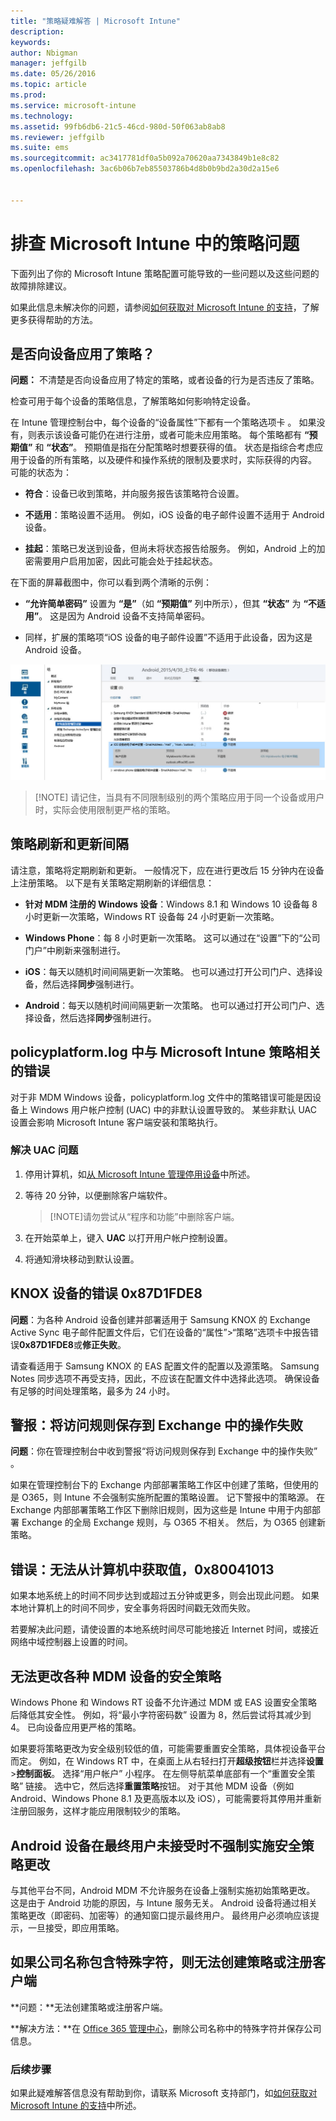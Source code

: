 ```yaml
---
title: "策略疑难解答 | Microsoft Intune"
description: 
keywords: 
author: Nbigman
manager: jeffgilb
ms.date: 05/26/2016
ms.topic: article
ms.prod: 
ms.service: microsoft-intune
ms.technology: 
ms.assetid: 99fb6db6-21c5-46cd-980d-50f063ab8ab8
ms.reviewer: jeffgilb
ms.suite: ems
ms.sourcegitcommit: ac3417781df0a5b092a70620aa7343849b1e8c82
ms.openlocfilehash: 3ac6b06b7eb85503786b4d8b0b9bd2a30d2a15e6


---
```


# 排查 Microsoft Intune 中的策略问题

下面列出了你的 Microsoft Intune 策略配置可能导致的一些问题以及这些问题的故障排除建议。

如果此信息未解决你的问题，请参阅[如何获取对 Microsoft Intune 的支持](how-to-get-support-for-microsoft-intune.md)，了解更多获得帮助的方法。


## 是否向设备应用了策略？
**问题：** 不清楚是否向设备应用了特定的策略，或者设备的行为是否违反了策略。

检查可用于每个设备的策略信息，了解策略如何影响特定设备。

在 Intune 管理控制台中，每个设备的“设备属性”下都有一个策略选项卡 。 如果没有，则表示该设备可能仍在进行注册，或者可能未应用策略。 每个策略都有 **“预期值”** 和 **“状态”**。 预期值是指在分配策略时想要获得的值。 状态是指综合考虑应用于设备的所有策略，以及硬件和操作系统的限制及要求时，实际获得的内容。 可能的状态为：

-   **符合**：设备已收到策略，并向服务报告该策略符合设置。

-   **不适用**：策略设置不适用。 例如，iOS 设备的电子邮件设置不适用于 Android 设备。

-   **挂起**：策略已发送到设备，但尚未将状态报告给服务。 例如，Android 上的加密需要用户启用加密，因此可能会处于挂起状态。

在下面的屏幕截图中，你可以看到两个清晰的示例：

-   **“允许简单密码”** 设置为 **“是”**（如 **“预期值”** 列中所示），但其 **“状态”** 为 **“不适用”**。 这是因为 Android 设备不支持简单密码。

-   同样，扩展的策略项“iOS 设备的电子邮件设置”不适用于此设备，因为这是 Android 设备。

![Intune 设备策略](../media/Intune-Device-Policy-v.2.jpg)

> [!NOTE] 请记住，当具有不同限制级别的两个策略应用于同一个设备或用户时，实际会使用限制更严格的策略。

## 策略刷新和更新间隔
请注意，策略将定期刷新和更新。 一般情况下，应在进行更改后 15 分钟内在设备上注册策略。 以下是有关策略定期刷新的详细信息：

-   **针对 MDM 注册的 Windows 设备**：Windows 8.1 和 Windows 10 设备每 8 小时更新一次策略，Windows RT 设备每 24 小时更新一次策略。

-   **Windows Phone**：每 8 小时更新一次策略。 这可以通过在“设置”下的“公司门户”中刷新来强制进行。

-   **iOS**：每天以随机时间间隔更新一次策略。 也可以通过打开公司门户、选择设备，然后选择**同步**强制进行。

-   **Android**：每天以随机时间间隔更新一次策略。 也可以通过打开公司门户、选择设备，然后选择**同步**强制进行。

## policyplatform.log 中与 Microsoft Intune 策略相关的错误
对于非 MDM Windows 设备，policyplatform.log 文件中的策略错误可能是因设备上 Windows 用户帐户控制 (UAC) 中的非默认设置导致的。 某些非默认 UAC 设置会影响 Microsoft Intune 客户端安装和策略执行。

### 解决 UAC 问题

1.  停用计算机，如[从 Microsoft Intune 管理停用设备](/intune/deploy-use/retire-devices-from-microsoft-intune-management)中所述。

2.  等待 20 分钟，以便删除客户端软件。

    > [!NOTE]请勿尝试从“程序和功能”中删除客户端。

3.  在开始菜单上，键入 **UAC** 以打开用户帐户控制设置。

4.  将通知滑块移动到默认设置。

## KNOX 设备的错误 0x87D1FDE8
**问题**：为各种 Android 设备创建并部署适用于 Samsung KNOX 的 Exchange Active Sync 电子邮件配置文件后，它们在设备的“属性”&gt;“策略”选项卡中报告错误**0x87D1FDE8**或**修正失败**。

请查看适用于 Samsung KNOX 的 EAS 配置文件的配置以及源策略。 Samsung Notes 同步选项不再受支持，因此，不应该在配置文件中选择此选项。 确保设备有足够的时间处理策略，最多为 24 小时。

## 警报：将访问规则保存到 Exchange 中的操作失败
**问题**：你在管理控制台中收到警报“将访问规则保存到 Exchange 中的操作失败”   。

如果在管理控制台下的 Exchange 内部部署策略工作区中创建了策略，但使用的是 O365，则 Intune 不会强制实施所配置的策略设置。 记下警报中的策略源。  在 Exchange 内部部署策略工作区下删除旧规则，因为这些是 Intune 中用于内部部署 Exchange 的全局 Exchange 规则，与 O365 不相关。 然后，为 O365 创建新策略。

## 错误：无法从计算机中获取值，0x80041013
如果本地系统上的时间不同步达到或超过五分钟或更多，则会出现此问题。 如果本地计算机上的时间不同步，安全事务将因时间戳无效而失败。

若要解决此问题，请使设置的本地系统时间尽可能地接近 Internet 时间，或接近网络中域控制器上设置的时间。

## 无法更改各种 MDM 设备的安全策略
Windows Phone 和 Windows RT 设备不允许通过 MDM 或 EAS 设置安全策略后降低其安全性。 例如，将“最小字符密码数”  设置为 8，然后尝试将其减少到 4。 已向设备应用更严格的策略。

如果要将策略更改为安全级别较低的值，可能需要重置安全策略，具体视设备平台而定。
例如，在 Windows RT 中，在桌面上从右轻扫打开**超级按钮**栏并选择**设置**&gt;**控制面板**。  选择“用户帐户”  小程序。
在左侧导航菜单底部有一个“重置安全策略”  链接。 选中它，然后选择**重置策略**按钮。
对于其他 MDM 设备（例如 Android、Windows Phone 8.1 及更高版本以及 iOS），可能需要将其停用并重新注册回服务，这样才能应用限制较少的策略。

## Android 设备在最终用户未接受时不强制实施安全策略更改
与其他平台不同，Android MDM 不允许服务在设备上强制实施初始策略更改。 这是由于 Android 功能的原因，与 Intune 服务无关。 Android 设备将通过相关策略更改（即密码、加密等）的通知窗口提示最终用户。  最终用户必须响应该提示，一旦接受，即应用策略。

## 如果公司名称包含特殊字符，则无法创建策略或注册客户端
**问题：**无法创建策略或注册客户端。

**解决方法：**在 [Office 365 管理中心](https://portal.office.com/)，删除公司名称中的特殊字符并保存公司信息。

### 后续步骤
如果此疑难解答信息没有帮助到你，请联系 Microsoft 支持部门，如[如何获取对 Microsoft Intune 的支持](how-to-get-support-for-microsoft-intune.md)中所述。



<!--HONumber=Jun16_HO3-->


